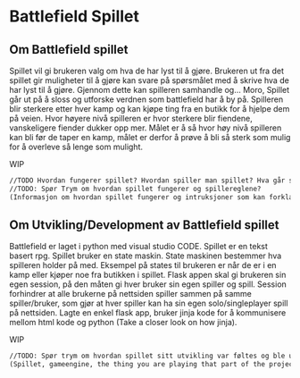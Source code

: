 # Battlefield Spillet

## **Om Battlefield spillet**

Spillet vil gi brukeren valg om hva de har lyst til å gjøre. Brukeren ut fra det spillet gir muligheter til å gjøre kan svare på spørsmålet med å skrive hva de har lyst til å gjøre. Gjennom dette kan spilleren samhandle og... Moro, Spillet går ut på å sloss og utforske verdnen som battlefield har å by på. Spilleren blir sterkere etter hver kamp og kan kjøpe ting fra en butikk for å hjelpe dem på veien. Hvor høyere nivå spilleren er hvor sterkere blir fiendene, vanskeligere fiender dukker opp mer. Målet er å så hvor høy nivå spilleren kan bli før de taper en kamp, målet er derfor å prøve å bli så sterk som mulig for å overleve så lenge som mulight. 


WIP
```markdown
//TODO Hvordan fungerer spillet? Hvordan spiller man spillet? Hva går spillet ut på?
//TODO: Spør Trym om hvordan spillet fungerer og spillereglene?
(Informasjon om hvordan spillet fungerer og intruksjoner som kan forklare en bruker hvordan de skal spille spillet.)
```

## **Om Utvikling/Development av Battlefield spillet**

Battlefield er laget i python med visual studio CODE. Spillet er en tekst basert rpg. Spillet bruker en state maskin. State maskinen bestemmer hva spilleren holder på med. Eksempel på states til brukeren er når de er i en kamp eller kjøper noe fra butikken i spillet. Flask appen skal gi brukeren sin egen session, på den måten gi hver bruker sin egen spiller og spill. Session forhindrer at alle brukerne på nettsiden spiller sammen på samme spiller/bruker, som gjør at hver spiller kan ha sin egen solo/singleplayer spill på nettsiden. Lagte en enkel flask app, bruker jinja kode for å kommunisere mellom html kode og python (Take a closer look on how jinja).


WIP
```markdown
//TODO: Spør trym om hvordan spillet sitt utvikling var føltes og ble utført.
(Spillet, gameengine, the thing you are playing that part of the project and how it was developed.)
```